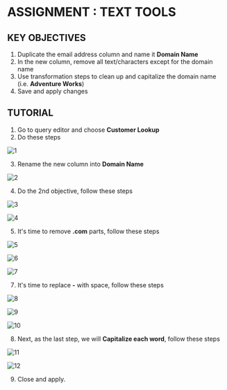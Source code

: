 # ASSIGNMENT : TEXT TOOLS

## KEY OBJECTIVES

1. Duplicate the email address column and name it **Domain Name**
2. In the new column, remove all text/characters except for the domain name
3. Use transformation steps to clean up and capitalize the domain name (i.e. **Adventure Works**)
4. Save and apply changes

## TUTORIAL

1. Go to query editor and choose **Customer Lookup**
2. Do these steps

![1](https://github.com/anaswick/my_portfolio/assets/24541471/0dcae548-a568-4c4e-9b83-7c64e1c05608)

3. Rename the new column into **Domain Name**

![2](https://github.com/anaswick/my_portfolio/assets/24541471/4f224918-56b6-42af-a410-394ef1e7ca94)

4. Do the 2nd objective, follow these steps

![3](https://github.com/anaswick/my_portfolio/assets/24541471/d93fc4b1-9b5d-474d-bf0e-f13c2fbece8f)

![4](https://github.com/anaswick/my_portfolio/assets/24541471/b0958640-1e15-459c-aff3-bdc8a0ea20b5)

5. It's time to remove **.com** parts, follow these steps

![5](https://github.com/anaswick/my_portfolio/assets/24541471/e848778a-bab0-47f3-ba93-51111720398c)

![6](https://github.com/anaswick/my_portfolio/assets/24541471/4adf7c5d-8d46-4804-a74b-f35e1ef549e1)

![7](https://github.com/anaswick/my_portfolio/assets/24541471/a5c9e65e-d8c8-4633-9366-e3b0de2b8489)

7. It's time to replace **-** with space, follow these steps

![8](https://github.com/anaswick/my_portfolio/assets/24541471/bcde69dd-a79f-4122-bdf7-55b70ba2dc74)

![9](https://github.com/anaswick/my_portfolio/assets/24541471/8e49bdcd-1f8b-422e-8cf6-5785aae04776)

![10](https://github.com/anaswick/my_portfolio/assets/24541471/b07b1103-ab94-47a1-be5c-d5ae2c737039)

8. Next, as the last step, we will **Capitalize each word**, follow these steps

![11](https://github.com/anaswick/my_portfolio/assets/24541471/b8cc0273-6103-44e4-9d7f-d9b2a27aeed8)

![12](https://github.com/anaswick/my_portfolio/assets/24541471/73b4888b-da23-4b30-9a60-6a70d1de9e96)

9. Close and apply.











